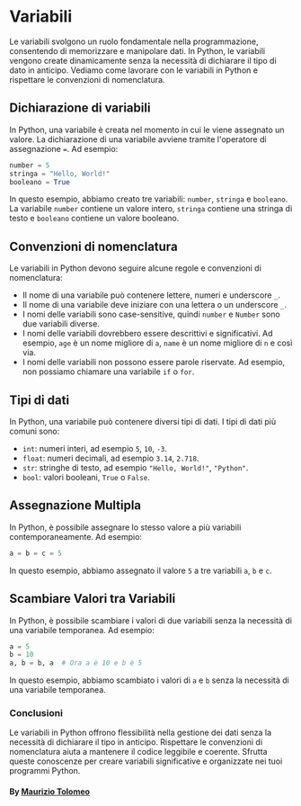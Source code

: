 # Variabili

Le variabili svolgono un ruolo fondamentale nella programmazione, consentendo di memorizzare e manipolare dati. In Python, le variabili vengono create dinamicamente senza la necessità di dichiarare il tipo di dato in anticipo. Vediamo come lavorare con le variabili in Python e rispettare le convenzioni di nomenclatura.

## Dichiarazione di variabili

In Python, una variabile è creata nel momento in cui le viene assegnato un valore. La dichiarazione di una variabile avviene tramite l'operatore di assegnazione `=`. Ad esempio:

```python
number = 5
stringa = "Hello, World!"
booleano = True
```

In questo esempio, abbiamo creato tre variabili: `number`, `stringa` e `booleano`. La variabile `number` contiene un valore intero, `stringa` contiene una stringa di testo e `booleano` contiene un valore booleano.

## Convenzioni di nomenclatura

Le variabili in Python devono seguire alcune regole e convenzioni di nomenclatura:

- Il nome di una variabile può contenere lettere, numeri e underscore `_`.
- Il nome di una variabile deve iniziare con una lettera o un underscore `_`.
- I nomi delle variabili sono case-sensitive, quindi `number` e `Number` sono due variabili diverse.
- I nomi delle variabili dovrebbero essere descrittivi e significativi. Ad esempio, `age` è un nome migliore di `a`, `name` è un nome migliore di `n` e così via.
- I nomi delle variabili non possono essere parole riservate. Ad esempio, non possiamo chiamare una variabile `if` o `for`.

## Tipi di dati

In Python, una variabile può contenere diversi tipi di dati. I tipi di dati più comuni sono:

- `int`: numeri interi, ad esempio `5`, `10`, `-3`.
- `float`: numeri decimali, ad esempio `3.14`, `2.718`.
- `str`: stringhe di testo, ad esempio `"Hello, World!"`, `"Python"`.
- `bool`: valori booleani, `True` o `False`.

## Assegnazione Multipla

In Python, è possibile assegnare lo stesso valore a più variabili contemporaneamente. Ad esempio:

```python
a = b = c = 5
```

In questo esempio, abbiamo assegnato il valore `5` a tre variabili `a`, `b` e `c`.

## Scambiare Valori tra Variabili

In Python, è possibile scambiare i valori di due variabili senza la necessità di una variabile temporanea. Ad esempio:

```python
a = 5
b = 10
a, b = b, a  # Ora a è 10 e b è 5
```

In questo esempio, abbiamo scambiato i valori di `a` e `b` senza la necessità di una variabile temporanea.

### Conclusioni

Le variabili in Python offrono flessibilità nella gestione dei dati senza la necessità di dichiarare il tipo in anticipo. Rispettare le convenzioni di nomenclatura aiuta a mantenere il codice leggibile e coerente. Sfrutta queste conoscenze per creare variabili significative e organizzate nei tuoi programmi Python.

#### By [Maurizio Tolomeo](https://github.com/moris88)
